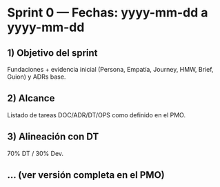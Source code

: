 # Sprint 0 — Fechas: yyyy-mm-dd a yyyy-mm-dd

## 1) Objetivo del sprint
Fundaciones + evidencia inicial (Persona, Empatía, Journey, HMW, Brief, Guion) y ADRs base.

## 2) Alcance
Listado de tareas DOC/ADR/DT/OPS como definido en el PMO.

## 3) Alineación con DT
70% DT / 30% Dev.

## ... (ver versión completa en el PMO)
